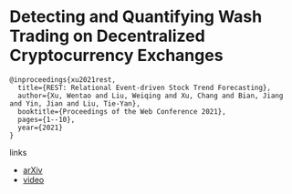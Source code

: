 # Detecting and Quantifying Wash Trading on Decentralized Cryptocurrency Exchanges

```
@inproceedings{xu2021rest,
  title={REST: Relational Event-driven Stock Trend Forecasting},
  author={Xu, Wentao and Liu, Weiqing and Xu, Chang and Bian, Jiang and Yin, Jian and Liu, Tie-Yan},
  booktitle={Proceedings of the Web Conference 2021},
  pages={1--10},
  year={2021}
}
```

links
- [arXiv](https://arxiv.org/abs/2102.07001)
- [video](https://www.youtube.com/watch?v=9AnqhvDUO4c)
